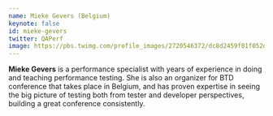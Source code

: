 ```yaml
---
name: Mieke Gevers (Belgium)
keynote: false
id: mieke-gevers
twitter: QAPerf
image: https://pbs.twimg.com/profile_images/2720546372/dc8d2459f81f052d97d1a49e293c7203_400x400.jpeg
---
```

**Mieke Gevers** is a performance specialist with years of experience in doing and teaching performance testing. She is also an organizer for BTD conference that takes place in Belgium, and has proven expertise in seeing the big picture of testing both from tester and developer perspectives, building a great conference consistently. 
